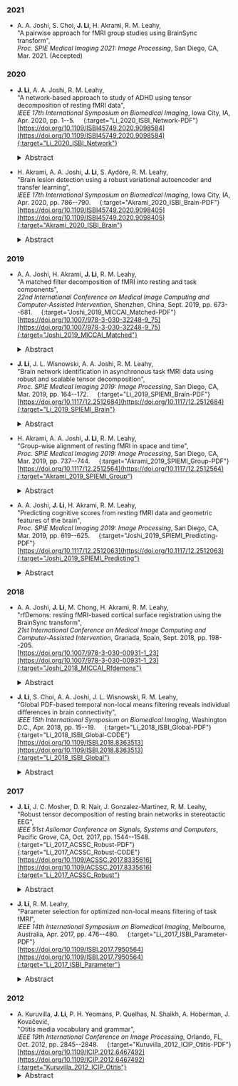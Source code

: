 ### 2021

* A. A. Joshi, S. Choi, **J. Li**, H. Akrami, R. M. Leahy,  
"A pairwise approach for fMRI group studies using BrainSync transform",  
*Proc. SPIE Medical Imaging 2021: Image Processing*, San Diego, CA, Mar. 2021. (Accepted) &nbsp; [<i class="fa fa-quote-right"></i>](/files/bib/Joshi_2021_SPIEMI_Pairwise.bib)

### 2020

* **J. Li**, A. A. Joshi, R. M. Leahy,  
"A network-based approach to study of ADHD using tensor decomposition of resting fMRI data",  
*IEEE 17th International Symposium on Biomedical Imaging*, Iowa City, IA, Apr. 2020, pp. 1--5.  &nbsp; [<i class="fa fa-quote-right"></i>](/files/bib/Li_2020_ISBI_Network.bib) &nbsp; [<i class="fa fa-file-pdf-o"></i>](/files/pdf/Li_2020_ISBI_Network.pdf){:target="Li_2020_ISBI_Network-PDF"}  
[https://doi.org/10.1109/ISBI45749.2020.9098584](https://doi.org/10.1109/ISBI45749.2020.9098584){:target="Li_2020_ISBI_Network"}  
  <details>
    <summary style="font-size:16px">Abstract &nbsp; <i class="fa fa-video-camera"></i></summary>
      <p style="margin-left: 20px; text-align: justify; font-size:16px">
      Identifying changes in functional connectivity in Attention Deficit Hyperactivity Disorder (ADHD) using functional magnetic resonance imaging (fMRI) can help us understand the neural substrates of this brain disorder. Many studies of ADHD using resting state fMRI (rs-fMRI) data have been conducted in the past decade with either manually crafted features that do not yield satisfactory performance, or automatically learned features that often lack interpretability. In this work, we present a tensor-based approach to identify brain networks and extract features from rs-fMRI data. Results show the identified networks are interpretable and consistent with our current understanding of ADHD conditions. The extracted features are not only predictive of ADHD score but also discriminative for classification of ADHD subjects from typically developed children.
      </p>
      <div class ="responsive-video-container"><iframe src="https://www.youtube.com/embed/yRRqWTOTJ_A" width="560" height="315" frameborder="0" allowfullscreen allow="accelerometer; autoplay; encrypted-media; gyroscope; picture-in-picture"></iframe></div>
  </details>

* H. Akrami, A. A. Joshi, **J. Li**, S. Aydöre, R. M. Leahy,  
"Brain lesion detection using a robust variational autoencoder and transfer learning",  
*IEEE 17th International Symposium on Biomedical Imaging*, Iowa City, IA, Apr. 2020, pp. 786--790.  &nbsp; [<i class="fa fa-quote-right"></i>](/files/bib/Akrami_2020_ISBI_Brain.bib) &nbsp; [<i class="fa fa-file-pdf-o"></i>](/files/pdf/Akrami_2020_ISBI_Brain.pdf){:target="Akrami_2020_ISBI_Brain-PDF"}  
[https://doi.org/10.1109/ISBI45749.2020.9098405](https://doi.org/10.1109/ISBI45749.2020.9098405){:target="Akrami_2020_ISBI_Brain"}  
  <details>
    <summary style="font-size:16px">Abstract</summary>
      <p style="margin-left: 20px; text-align: justify; font-size:16px">
      Automated brain lesion detection from multi-spectral MR images can assist clinicians by improving sensitivity as well as specificity. Supervised machine learning methods have been successful in lesion detection. However, these methods usually rely on a large number of manually delineated images for specific imaging protocols and parameters and often do not generalize well to other imaging parameters and demographics. Most recently, unsupervised models such as autoencoders have become attractive for lesion detection since they do not need access to manually delineated lesions. Despite the success of unsupervised models, using pre-trained models on an unseen dataset is still a challenge. This difficulty is because the new dataset may use different imaging parameters, demographics, and different pre-processing techniques. Additionally, using a clinical dataset that has anomalies and outliers can make unsupervised learning challenging since the outliers can unduly affect the performance of the learned models. These two difficulties make unsupervised lesion detection a particularly challenging task. The method proposed in this work addresses these issues using a two-prong strategy: (1) we use a robust variational autoencoder model that is based on robust statistics, specifically the beta-divergence that can be trained with data that has outliers; (2) we use a transfer learning method for learning models across datasets with different characteristics. Our results on MRI datasets demonstrate that we can improve the accuracy of lesion detection by adapting robust statistical models and transfer learning for a variational autoencoder model.
      </p>
  </details>

### 2019

* A. A. Joshi, H. Akrami, **J. Li**, R. M. Leahy,  
"A matched filter decomposition of fMRI into resting and task components",  
*22nd International Conference on Medical Image Computing and Computer-Assisted Intervention*, Shenzhen, China, Sept. 2019, pp. 673--681.  &nbsp; [<i class="fa fa-quote-right"></i>](/files/bib/Joshi_2019_MICCAI_Matched.bib) &nbsp; [<i class="fa fa-file-pdf-o"></i>](/files/pdf/Joshi_2019_MICCAI_Matched.pdf){:target="Joshi_2019_MICCAI_Matched-PDF"}  
[https://doi.org/10.1007/978-3-030-32248-9_75](https://doi.org/10.1007/978-3-030-32248-9_75){:target="Joshi_2019_MICCAI_Matched"}  
  <details>
    <summary style="font-size:16px">Abstract</summary>
      <p style="margin-left: 20px; text-align: justify; font-size:16px">
      The human brain exhibits dynamic interactions among brain regions when responding to stimuli and executing tasks, which can be recorded using functional magnetic resonance imaging (fMRI). Functional MRI signals collected in response to specific tasks consist of a combination of task-related and spontaneous (task-independent) activity. By exploiting the highly structured spatiotemporal patterns of resting state networks, this paper presents a matched-filter approach to decomposing fMRI signals into task and resting-state components. To perform the decomposition, we first use a temporal alignment procedure that is a windowed version of the brainsync transform to synchronize a resting template to the brain's response to tasks. The resulting 'matched filter' removes the components of the fMRI signal that can be described by resting connectivity, leaving the portion of brain activity directly related to tasks. We present a closed-form expression for the windowed synchronization transform that is used by the matched filter. We demonstrate performance of this procedure in application to motor task and language task fMRI data. We show qualitatively and quantitatively that by removing the resting activity, we are able to identify task activated regions in the brain more clearly. Additionally, we show improved prediction accuracy in multivariate pattern analysis when using the matched filtered fMRI data.
      </p>
  </details>

* **J. Li**, J. L. Wisnowski, A. A. Joshi, R. M. Leahy,  
"Brain network identification in asynchronous task fMRI data using robust and scalable tensor decomposition",  
*Proc. SPIE Medical Imaging 2019: Image Processing*, San Diego, CA, Mar. 2019, pp. 164--172.  &nbsp; [<i class="fa fa-quote-right"></i>](/files/bib/Li_2019_SPIEMI_Brain.bib) &nbsp; [<i class="fa fa-file-pdf-o"></i>](/files/pdf/Li_2019_SPIEMI_Brain.pdf){:target="Li_2019_SPIEMI_Brain-PDF"}  
[https://doi.org/10.1117/12.2512684](https://doi.org/10.1117/12.2512684){:target="Li_2019_SPIEMI_Brain"}  
  <details>
    <summary style="font-size:16px">Abstract</summary>
      <p style="margin-left: 20px; text-align: justify; font-size:16px">
      The goal of this work is to robustly identify common brain networks and their corresponding temporal dynamics across subjects in asynchronous task functional MRI (tfMRI) signals. We approached this problem using a robust and scalable tensor decomposition method combined with the BrainSync algorithm. We first used BrainSync algorithm to temporally align asynchronous tfMRI data, allowing us to study common brain networks across subjects. We mapped the synchronized tfMRI data into a 3D tensor (vertices × time × session) and performed a greedy canonical polyadic (CP) decomposition, reducing the rank to 20 in order to improve the signal-to-noise ratio (SNR). We incorporated the Nesterovaccelerated adaptive moment estimation into our previously developed scalable and robust sequential CP decomposition (SRSCPD) framework and applied this improved version of SRSCPD to the rank-reduced tensor to identify dynamic brain networks. We successfully identified 9 brain networks with their corresponding temporal dynamics from 40 subjects using Human Connectome Project tfMRI data without using any prior information with regard to the task designs. Three of these show the subjects’ responses to cues at the beginning of each task block (fronto-parietal attentional control network, visual network and executive control network); one corresponds to the default mode network that exhibits deactivation during the tasks; four show motors networks (left hand, right hand, tongue, and both feet) where the temporal dynamics are strongly correlated to the task designs, and the remaining component reflects physiological noise (respiration).
      </p>
  </details>

* H. Akrami, A. A. Joshi, **J. Li**, R. M. Leahy,  
"Group-wise alignment of resting fMRI in space and time",  
*Proc. SPIE Medical Imaging 2019: Image Processing*, San Diego, CA, Mar. 2019, pp. 737--744.  &nbsp; [<i class="fa fa-quote-right"></i>](/files/bib/Akrami_2019_SPIEMI_Group.bib) &nbsp; [<i class="fa fa-file-pdf-o"></i>](/files/pdf/Akrami_2019_SPIEMI_Group.pdf){:target="Akrami_2019_SPIEMI_Group-PDF"}  
[https://doi.org/10.1117/12.2512564](https://doi.org/10.1117/12.2512564){:target="Akrami_2019_SPIEMI_Group"}  
  <details>
    <summary style="font-size:16px">Abstract</summary>
      <p style="margin-left: 20px; text-align: justify; font-size:16px">
      Spontaneous brain activity is an important biomarker for various neurological and psychological conditions and can be measured using resting functional Magnetic Resonance Imaging (rfMRI). Since brain activity during resting is spontaneous, it is not possible to directly compare rfMRI time-courses across subjects. Moreover, the spatial configuration of functionally specialized brain regions can vary across subjects throughout the cortex limiting our ability to make precise spatial comparisons. We describe a new approach to jointly align and synchronize fMRI data in space and time, across a group of subjects. We build on previously described methods for inter-subject spatial “Hyper-Alignment” and temporal synchronization through the “BrainSync” transform. We first describe BrainSync Alignment (BSA), a group-based extension of the pair-wise BrainSync transform, that jointly synchronizes resting or task fMRI data across time for multiple subjects. We then explore the combination of BSA with Response Hyper-Alignment (RHA) and compare with Connectivity Hyper-Alignment (CHA), an alternative approach to spatial alignment based on resting fMRI. The result of applying RHA and BSA is both to produce improved functional spatial correspondence across a group of subjects, and to align their time-series so that, even for spontaneous resting data, we see highly correlated temporal dynamics at homologous locations across the group. These spatiotemporally aligned data can then be used as an atlas in future applications. We validate these transfer functions by applying them to z-score maps of an independent dataset and calculating inter-subject correlation. The results show that RHA can be calculated from rfMRI and have comparable output with CHA by leveraging BSA. Moreover, through calculation and application to task fMRI-based spatial transformations on an independent dataset, we show that the combination of RHA and BSA produces improved spatial functional alignment significantly relative to either RHA or CHA alone.
      </p>
  </details>

* A. A. Joshi, **J. Li**, H. Akrami, R. M. Leahy,  
"Predicting cognitive scores from resting fMRI data and geometric features of the brain",  
*Proc. SPIE Medical Imaging 2019: Image Processing*, San Diego, CA, Mar. 2019, pp. 619--625.  &nbsp; [<i class="fa fa-quote-right"></i>](/files/bib/Joshi_2019_SPIEMI_Predicting.bib) &nbsp; [<i class="fa fa-file-pdf-o"></i>](/files/pdf/Joshi_2019_SPIEMI_Predicting.pdf){:target="Joshi_2019_SPIEMI_Predicting-PDF"}  
[https://doi.org/10.1117/12.2512063](https://doi.org/10.1117/12.2512063){:target="Joshi_2019_SPIEMI_Predicting"}  
  <details>
    <summary style="font-size:16px">Abstract</summary>
      <p style="margin-left: 20px; text-align: justify; font-size:16px">
      Anatomical T1 weighted Magnetic Resonance Imaging (MRI) and functional magnetic resonance imaging collected during resting (rfMRI) are promising markers that offer insight into structure and function of the human brain. The objective of this work is to explore the use of a deep learning neural network to predict cognitive performance scores and ADHD indices in a group of ADHD and control subjects. First, we processed the rfMRI and MRI data of subjects using the BrainSuite fMRI Processing (BFP) pipeline to perform anatomical and functional preprocessing. This produces for each subject fMRI and geometric (anatomical) features represented in a standardized grayordinate system. The geometric and functional cortical data corresponding to the two hemispheres were then transformed to 128x128 multichannel images and input to a convolutional component of the neural network. Subcortical data were presented in a standard vector form and input to a standard input layer of the network. The neural network was implemented in Python using the Keras library with a TensorFlow backend. Training was performed on 168 images with 90 images used for testing. We observed significant correlation between predicted and actual values of the indices tested: Performance IQ: 0.47; Verbal IQ: 0.41, ADHD: 0.57. Comparing these values to those from network trained on functional-only and structural-only data, we saw that rfMRI is more informative than MRI, but the two modalities are highly complementary in terms of predicting these indices.
      </p>
  </details>

### 2018

* A. A. Joshi, **J. Li**, M. Chong, H. Akrami, R. M. Leahy,  
"rfDemons: resting fMRI-based cortical surface registration using the BrainSync transform",  
*21st International Conference on Medical Image Computing and Computer-Assisted Intervention*, Granada, Spain, Sept. 2018, pp. 198--205.  &nbsp; [<i class="fa fa-quote-right"></i>](/files/bib/Joshi_2018_MICCAI_Rfdemons.bib)  
[https://doi.org/10.1007/978-3-030-00931-1_23](https://doi.org/10.1007/978-3-030-00931-1_23){:target="Joshi_2018_MICCAI_Rfdemons"}  
  <details>
    <summary style="font-size:16px">Abstract</summary>
      <p style="margin-left: 20px; text-align: justify; font-size:16px">
      Cross subject functional studies of cerebral cortex require cortical registration that aligns functional brain regions. While cortical folding patterns are approximate indicators of the underlying cytoarchitecture, coregistration based on these features alone does not accurately align functional regions in cerebral cortex. This paper presents a method for cortical surface registration (rfDemons) based on resting fMRI (rfMRI) data that uses curvature-based anatomical registration as an initialization. In contrast to existing techniques that use connectivity-based features derived from rfMRI, the proposed method uses 'synchronized' resting rfMRI time series directly. The synchronization of rfMRI data is performed using the BrainSync transform which applies an orthogonal transform to the rfMRI time series to temporally align them across subjects. The rfDemons method was applied to rfMRI from the Human Connectome Project and evaluated using task fMRI data to explore the impact of cortical registration performed using resting fMRI data on functional alignment of the cerebral cortex.
      </p>
  </details>

* **J. Li**, S. Choi, A. A. Joshi, J. L. Wisnowski, R. M. Leahy,  
"Global PDF-based temporal non-local means filtering reveals individual differences in brain connectivity",  
*IEEE 15th International Symposium on Biomedical Imaging*, Washington D.C., Apr. 2018, pp. 15--19.  &nbsp; [<i class="fa fa-quote-right"></i>](/files/bib/Li_2018_ISBI_Global.bib) &nbsp; [<i class="fa fa-file-pdf-o"></i>](/files/pdf/Li_2018_ISBI_Global.pdf){:target="Li_2018_ISBI_Global-PDF"} &nbsp; [<i class="fa fa-code"></i>](/software/GPDF/gpdf_main){:target="Li_2018_ISBI_Global-CODE"}  
[https://doi.org/10.1109/ISBI.2018.8363513](https://doi.org/10.1109/ISBI.2018.8363513){:target="Li_2018_ISBI_Global"}  
  <details>
    <summary style="font-size:16px">Abstract</summary>
      <p style="margin-left: 20px; text-align: justify; font-size:16px">
      Characterizing functional brain connectivity using resting fMRI is challenging due to the relatively small BOLD signal contrast and low SNR. Gaussian filtering tends to undermine the individual differences detected by analysis of BOLD signal by smoothing signals across boundaries of different functional areas. Temporal non-local means (tNLM) filtering denoises fMRI data while preserving spatial structures but the kernel and parameters for tNLM filter need to be chosen carefully in order to achieve optimal results. Global PDF-based tNLM filtering (GPDF) is a new, data-dependent optimized kernel function for tNLM filtering which enables us to perform global filtering with improved noise reduction effects without blurring adjacent functional regions.
      </p>
  </details>

### 2017

* **J. Li**, J. C. Mosher, D. R. Nair, J. Gonzalez-Martinez, R. M. Leahy,  
"Robust tensor decomposition of resting brain networks in stereotactic EEG",  
*IEEE 51st Asilomar Conference on Signals, Systems and Computers*, Pacific Grove, CA, Oct. 2017, pp. 1544--1548.  &nbsp; [<i class="fa fa-quote-right"></i>](/files/bib/Li_2017_ACSSC_Robust.bib) &nbsp; [<i class="fa fa-file-pdf-o"></i>](/files/pdf/Li_2017_ACSSC_Robust.pdf){:target="Li_2017_ACSSC_Robust-PDF"} &nbsp; [<i class="fa fa-code"></i>](/software/SRSCPD_ALS/srscpd_als_main){:target="Li_2017_ACSSC_Robust-CODE"}  
[https://doi.org/10.1109/ACSSC.2017.8335616](https://doi.org/10.1109/ACSSC.2017.8335616){:target="Li_2017_ACSSC_Robust"}  
  <details>
    <summary style="font-size:16px">Abstract</summary>
      <p style="margin-left: 20px; text-align: justify; font-size:16px">
      Stereotactically implanted Electro-Encephalography (SEEG) in patients with epilepsy provides a unique insight into spontaneous human brain activity. Exploring dynamic functional connectivity in spontaneous SEEG signals provides a rich framework for studying brain networks. Tensor decomposition is a powerful tool for decoding dynamic networks, capturing the intrinsic interactions between multiple dimensions with less restrictive constraints than traditional 2D matrix decomposition methods such as PCA and ICA. Tensor decomposition, however, is seldom used for decoding large resting brain datasets due to its high computational complexity and poor robustness. In this paper, we describe a Scalable and Robust Sequential Canonical Polyadic Decomposition (SRSCPD) framework that can sequentially and robustly identify tensor models of successively higher rank. We demonstrate that SRSCPD is not only more robust than the popular Alternating Least Square (ALS) algorithm, but can also be extended to large-scale problems.
      </p>
  </details>

* **J. Li**, R. M. Leahy,  
"Parameter selection for optimized non-local means filtering of task fMRI",  
*IEEE 14th International Symposium on Biomedical Imaging*, Melbourne, Australia, Apr. 2017, pp. 476--480.  &nbsp; [<i class="fa fa-quote-right"></i>](/files/bib/Li_2017_ISBI_Parameter.bib) &nbsp; [<i class="fa fa-file-pdf-o"></i>](/files/pdf/Li_2017_ISBI_Parameter.pdf){:target="Li_2017_ISBI_Parameter-PDF"}  
[https://doi.org/10.1109/ISBI.2017.7950564](https://doi.org/10.1109/ISBI.2017.7950564){:target="Li_2017_ISBI_Parameter"}  
  <details>
    <summary style="font-size:16px">Abstract</summary>
      <p style="margin-left: 20px; text-align: justify; font-size:16px">
      Non-local means (NLM) filtering of fMRI can reduce noise while preserving spatial structure. We have developed a variant called temporal-NLM (tNLM) which uses similarity in time-series between voxels as the basis for computing the weights in the filter. Using tNLM, dynamic fMRI data can be denoised while spatial boundaries between functionally distinct areas in the brain tend to be preserved. The degree of smoothing in tNLM is determined by a parameter h. Here we describe a procedure for selection of h to optimize our ability to differentiate functionally discrete brain regions. We demonstrate the method in application to optimized filtering of task fMRI data.
      </p>
  </details>

### 2012

* A. Kuruvilla, **J. Li**, P. H. Yeomans, P. Quelhas, N. Shaikh, A. Hoberman, J. Kovačević,  
"Otitis media vocabulary and grammar",  
*IEEE 19th International Conference on Image Processing*, Orlando, FL, Oct. 2012, pp. 2845--2848.  &nbsp; [<i class="fa fa-quote-right"></i>](/files/bib/Kuruvilla_2012_ICIP_Otitis.bib) &nbsp; [<i class="fa fa-file-pdf-o"></i>](/files/pdf/Kuruvilla_2012_ICIP_Otitis.pdf){:target="Kuruvilla_2012_ICIP_Otitis-PDF"}  
[https://doi.org/10.1109/ICIP.2012.6467492](https://doi.org/10.1109/ICIP.2012.6467492){:target="Kuruvilla_2012_ICIP_Otitis"}  
  <details>
    <summary style="font-size:16px">Abstract</summary>
      <p style="margin-left: 20px; text-align: justify; font-size:16px">
      We propose an automated algorithm for classifying diagnostic categories of otitis media (middle ear inflammation); acute otitis media, otitis media with effusion and no effusion. Acute otitis media represents a bacterial superinfection of the middle ear fluid and otitis media with effusion a sterile effusion that tends to subside spontaneously. Diagnosing children with acute otitis media is hard, leading to overprescription of antibiotics that are beneficial only for children with acute otitis media, prompting a need for an accurate and automated algorithm. To that end, we design a feature set understood by both otoscopists and engineers based on the actual visual cues used by otoscopists; we term this otitis media vocabulary. We also design a process to combine the vocabulary terms based on the decision process used by otoscopists; we term this otitis media grammar. The algorithm achieves 84% classification accuracy, in the range or outperforming clinicians who did not receive special training, as well as state-of-the-art classifiers.
      </p>
  </details>
